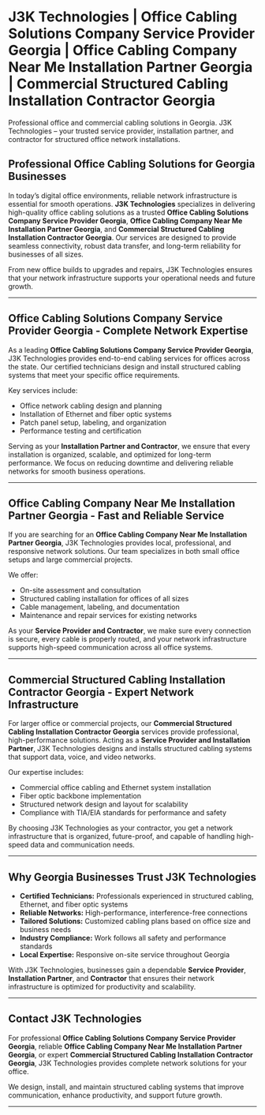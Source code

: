 # J3K Technologies | Office Cabling Solutions Company Service Provider Georgia | Office Cabling Company Near Me Installation Partner Georgia | Commercial Structured Cabling Installation Contractor Georgia
Professional office and commercial cabling solutions in Georgia. J3K Technologies – your trusted service provider, installation partner, and contractor for structured office network installations.


## Professional Office Cabling Solutions for Georgia Businesses

In today’s digital office environments, reliable network infrastructure is essential for smooth operations. **J3K Technologies** specializes in delivering high-quality office cabling solutions as a trusted **Office Cabling Solutions Company Service Provider Georgia**, **Office Cabling Company Near Me Installation Partner Georgia**, and **Commercial Structured Cabling Installation Contractor Georgia**. Our services are designed to provide seamless connectivity, robust data transfer, and long-term reliability for businesses of all sizes.

From new office builds to upgrades and repairs, J3K Technologies ensures that your network infrastructure supports your operational needs and future growth.

---

## Office Cabling Solutions Company Service Provider Georgia - Complete Network Expertise

As a leading **Office Cabling Solutions Company Service Provider Georgia**, J3K Technologies provides end-to-end cabling services for offices across the state. Our certified technicians design and install structured cabling systems that meet your specific office requirements.

Key services include:
- Office network cabling design and planning  
- Installation of Ethernet and fiber optic systems  
- Patch panel setup, labeling, and organization  
- Performance testing and certification  

Serving as your **Installation Partner and Contractor**, we ensure that every installation is organized, scalable, and optimized for long-term performance. We focus on reducing downtime and delivering reliable networks for smooth business operations.

---

## Office Cabling Company Near Me Installation Partner Georgia - Fast and Reliable Service

If you are searching for an **Office Cabling Company Near Me Installation Partner Georgia**, J3K Technologies provides local, professional, and responsive network solutions. Our team specializes in both small office setups and large commercial projects.

We offer:
- On-site assessment and consultation  
- Structured cabling installation for offices of all sizes  
- Cable management, labeling, and documentation  
- Maintenance and repair services for existing networks  

As your **Service Provider and Contractor**, we make sure every connection is secure, every cable is properly routed, and your network infrastructure supports high-speed communication across all office systems.

---

## Commercial Structured Cabling Installation Contractor Georgia - Expert Network Infrastructure

For larger office or commercial projects, our **Commercial Structured Cabling Installation Contractor Georgia** services provide professional, high-performance solutions. Acting as a **Service Provider and Installation Partner**, J3K Technologies designs and installs structured cabling systems that support data, voice, and video networks.

Our expertise includes:
- Commercial office cabling and Ethernet system installation  
- Fiber optic backbone implementation  
- Structured network design and layout for scalability  
- Compliance with TIA/EIA standards for performance and safety  

By choosing J3K Technologies as your contractor, you get a network infrastructure that is organized, future-proof, and capable of handling high-speed data and communication needs.

---

## Why Georgia Businesses Trust J3K Technologies

- **Certified Technicians:** Professionals experienced in structured cabling, Ethernet, and fiber optic systems  
- **Reliable Networks:** High-performance, interference-free connections  
- **Tailored Solutions:** Customized cabling plans based on office size and business needs  
- **Industry Compliance:** Work follows all safety and performance standards  
- **Local Expertise:** Responsive on-site service throughout Georgia  

With J3K Technologies, businesses gain a dependable **Service Provider**, **Installation Partner**, and **Contractor** that ensures their network infrastructure is optimized for productivity and scalability.

---

## Contact J3K Technologies

For professional **Office Cabling Solutions Company Service Provider Georgia**, reliable **Office Cabling Company Near Me Installation Partner Georgia**, or expert **Commercial Structured Cabling Installation Contractor Georgia**, J3K Technologies provides complete network solutions for your office.

We design, install, and maintain structured cabling systems that improve communication, enhance productivity, and support future growth.

---
